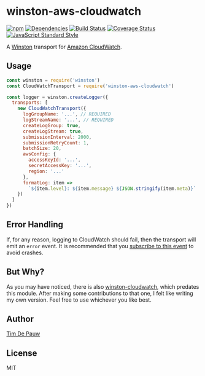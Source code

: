 # winston-aws-cloudwatch

[![npm](https://img.shields.io/npm/v/winston-aws-cloudwatch.svg)](https://www.npmjs.com/package/winston-aws-cloudwatch) [![Dependencies](https://img.shields.io/david/timdp/winston-aws-cloudwatch.svg)](https://david-dm.org/timdp/winston-aws-cloudwatch) [![Build Status](https://img.shields.io/circleci/project/github/timdp/winston-aws-cloudwatch/master.svg?label=build)](https://circleci.com/gh/timdp/winston-aws-cloudwatch) [![Coverage Status](https://img.shields.io/coveralls/timdp/winston-aws-cloudwatch/master.svg)](https://coveralls.io/r/timdp/winston-aws-cloudwatch) [![JavaScript Standard Style](https://img.shields.io/badge/code%20style-standard-brightgreen.svg)](https://standardjs.com/)

A [Winston](https://www.npmjs.com/package/winston) transport for
[Amazon CloudWatch](https://aws.amazon.com/cloudwatch/).

## Usage

```js
const winston = require('winston')
const CloudWatchTransport = require('winston-aws-cloudwatch')

const logger = winston.createLogger({
  transports: [
    new CloudWatchTransport({
      logGroupName: '...', // REQUIRED
      logStreamName: '...', // REQUIRED
      createLogGroup: true,
      createLogStream: true,
      submissionInterval: 2000,
      submissionRetryCount: 1,
      batchSize: 20,
      awsConfig: {
        accessKeyId: '...',
        secretAccessKey: '...',
        region: '...'
      },
      formatLog: item =>
        `${item.level}: ${item.message} ${JSON.stringify(item.meta)}`
    })
  ]
})
```

## Error Handling

If, for any reason, logging to CloudWatch should fail, then the transport will
emit an `error` event. It is recommended that you
[subscribe to this event](https://www.npmjs.com/package/winston#events-and-callbacks-in-winston)
to avoid crashes.

## But Why?

As you may have noticed, there is also
[winston-cloudwatch](https://www.npmjs.com/package/winston-cloudwatch), which
predates this module. After making some contributions to that one, I felt like
writing my own version. Feel free to use whichever you like best.

## Author

[Tim De Pauw](https://tmdpw.eu/)

## License

MIT
